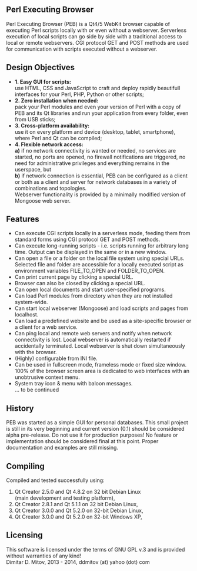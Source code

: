   
Perl Executing Browser  
----------------------------------------------------------------------------------------
  
Perl Executing Browser (PEB) is a Qt4/5 WebKit browser capable of executing Perl scripts locally with or even without a webserver. Serverless execution of local scripts can go side by side with a traditional access to local or remote webservers. CGI protocol GET and POST methods are used for communication with scripts executed without a webserver.  
  
Design Objectives
----------------------------------------------------------------------------------------
  
* **1. Easy GUI for scripts:**  
    use HTML, CSS and JavaScript to craft and deploy rapidly beautifull interfaces for your Perl, PHP, Python or other scripts;  
* **2. Zero installation when needed:**  
    pack your Perl modules and even your version of Perl with a copy of PEB and its Qt libraries and run your application from every folder, even from USB sticks;  
* **3. Cross-platform availability:**  
    use it on every platform and device (desktop, tablet, smartphone), where Perl and Qt can be compiled;  
* **4. Flexible network access:**  
    **a)** if no network connectivity is wanted or needed, no services are started, no ports are opened, no firewall notifications are triggered, no need for administrative privileges and everything remains in the userspace, but  
    **b)** if network connection is essential, PEB can be configured as a client or both as a client and server for network databases in a variety of combinations and topologies.  
    Webserver functionality is provided by a minimally modified version of Mongoose web server.  
  
Features
----------------------------------------------------------------------------------------
  
* Can execute CGI scripts locally in a serverless mode, feeding them from standard forms using CGI protocol GET and POST methods.  
* Can execute long-running scripts - i.e. scripts running for arbitrary long time. Output can be displayed in the same or in a new window.  
* Can open a file or a folder on the local file system using special URLs. Selected file and folder are accessible for a locally executed script as environment variables FILE_TO_OPEN and FOLDER_TO_OPEN.  
* Can print current page by clicking a special URL.  
* Browser can also be closed by clicking a special URL.  
* Can open local documents and start user-specified programs.
* Can load Perl modules from directory when they are not installed system-wide.  
* Can start local webserver (Mongoose) and load scripts and pages from localhost.  
* Can load a predefined website and be used as a site-specific browser or a client for a web service.  
* Can ping local and remote web servers and notify when network connectivity is lost. Local webserver is automatically restarted if accidentally terminated. Local webserver is shut down simultaneously with the browser.  
* (Highly) configurable from INI file.  
* Can be used in fullscreen mode, frameless mode or fixed size window. 100% of the browser screen area is dedicated to web interfaces with an unobtrusive context menu.  
* System tray icon & menu with baloon messages.  
... to be continued
  
History
----------------------------------------------------------------------------------------
  
PEB was started as a simple GUI for personal databases. This small project is still in its very beginning and current version (0.1) should be considered alpha pre-release. Do not use it for production purposes! No feature or implementation should be considered final at this point. Proper documentation and examples are still missing.  
  
Compiling
----------------------------------------------------------------------------------------
  
Compiled and tested successfully using:  
1. Qt Creator 2.5.0 and Qt 4.8.2 on 32 bit Debian Linux  
(main development and testing platform),
2. Qt Creator 2.8.1 and Qt 5.1.1 on 32 bit Debian Linux,  
3. Qt Creator 3.0.0 and Qt 5.2.0 on 32-bit Debian Linux,  
4. Qt Creator 3.0.0 and Qt 5.2.0 on 32-bit Windows XP,  
  
Licensing
----------------------------------------------------------------------------------------
  
This software is licensed under the terms of GNU GPL v.3 and is provided without warranties of any kind!  
Dimitar D. Mitov, 2013 - 2014, ddmitov (at) yahoo (dot) com  
  